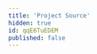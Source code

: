 ```yaml
---
title: 'Project Source'
hidden: true
id: qqE6TuEDEM
published: false
---
```

<!-- JR: I don't think this is a real source?-->
